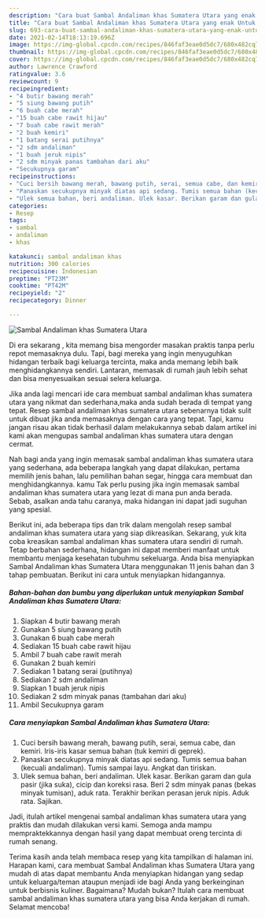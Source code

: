```yaml
---
description: "Cara buat Sambal Andaliman khas Sumatera Utara yang enak Untuk Jualan"
title: "Cara buat Sambal Andaliman khas Sumatera Utara yang enak Untuk Jualan"
slug: 693-cara-buat-sambal-andaliman-khas-sumatera-utara-yang-enak-untuk-jualan
date: 2021-02-14T18:13:19.696Z
image: https://img-global.cpcdn.com/recipes/846faf3eae0d5dc7/680x482cq70/sambal-andaliman-khas-sumatera-utara-foto-resep-utama.jpg
thumbnail: https://img-global.cpcdn.com/recipes/846faf3eae0d5dc7/680x482cq70/sambal-andaliman-khas-sumatera-utara-foto-resep-utama.jpg
cover: https://img-global.cpcdn.com/recipes/846faf3eae0d5dc7/680x482cq70/sambal-andaliman-khas-sumatera-utara-foto-resep-utama.jpg
author: Lawrence Crawford
ratingvalue: 3.6
reviewcount: 9
recipeingredient:
- "4 butir bawang merah"
- "5 siung bawang putih"
- "6 buah cabe merah"
- "15 buah cabe rawit hijau"
- "7 buah cabe rawit merah"
- "2 buah kemiri"
- "1 batang serai putihnya"
- "2 sdm andaliman"
- "1 buah jeruk nipis"
- "2 sdm minyak panas tambahan dari aku"
- "Secukupnya garam"
recipeinstructions:
- "Cuci bersih bawang merah, bawang putih, serai, semua cabe, dan kemiri. Iris-iris kasar semua bahan (tuk kemiri di geprek)."
- "Panaskan secukupnya minyak diatas api sedang. Tumis semua bahan (kecuali andaliman). Tumis sampai layu. Angkat dan tiriskan."
- "Ulek semua bahan, beri andaliman. Ulek kasar. Berikan garam dan gula pasir (jika suka), cicip dan koreksi rasa. Beri 2 sdm minyak panas (bekas minyak tumisan), aduk rata. Terakhir berikan perasan jeruk nipis. Aduk rata. Sajikan."
categories:
- Resep
tags:
- sambal
- andaliman
- khas

katakunci: sambal andaliman khas 
nutrition: 300 calories
recipecuisine: Indonesian
preptime: "PT23M"
cooktime: "PT42M"
recipeyield: "2"
recipecategory: Dinner

---
```



![Sambal Andaliman khas Sumatera Utara](https://img-global.cpcdn.com/recipes/846faf3eae0d5dc7/680x482cq70/sambal-andaliman-khas-sumatera-utara-foto-resep-utama.jpg)

Di era  sekarang , kita memang bisa mengorder masakan praktis tanpa perlu repot memasaknya dulu. Tapi, bagi mereka yang ingin menyuguhkan hidangan terbaik bagi keluarga tercinta, maka anda memang lebih baik menghidangkannya sendiri. Lantaran, memasak di rumah jauh lebih sehat dan bisa menyesuaikan sesuai selera keluarga.

Jika anda lagi mencari ide cara membuat sambal andaliman khas sumatera utara yang nikmat dan sederhana,maka anda sudah berada di tempat yang tepat. Resep sambal andaliman khas sumatera utara  sebenarnya tidak sulit untuk dibuat jika anda memasaknya dengan cara yang tepat. Tapi, kamu jangan risau akan tidak berhasil dalam melakukannya 
sebab dalam artikel ini kami akan mengupas sambal andaliman khas sumatera utara dengan cermat.  



Nah bagi anda yang ingin memasak sambal andaliman khas sumatera utara yang sederhana, ada beberapa langkah yang dapat dilakukan, pertama memilih jenis bahan, lalu pemilihan bahan segar, hingga cara membuat dan menghidangkannya. kamu Tak perlu pusing jika ingin memasak sambal andaliman khas sumatera utara yang lezat di mana pun anda berada. Sebab, asalkan anda  tahu caranya, maka hidangan ini dapat jadi suguhan yang spesial.

Berikut ini, ada beberapa tips dan trik dalam mengolah resep sambal andaliman khas sumatera utara yang siap dikreasikan. Sekarang, yuk kita coba kreasikan sambal andaliman khas sumatera utara sendiri di rumah. Tetap berbahan sederhana, hidangan ini dapat memberi manfaat untuk membantu menjaga kesehatan tubuhmu sekeluarga. Anda bisa menyiapkan Sambal Andaliman khas Sumatera Utara menggunakan 11 jenis bahan dan 3 tahap pembuatan. Berikut ini cara untuk menyiapkan hidangannya.

<!--inarticleads1-->

##### Bahan-bahan dan bumbu yang diperlukan untuk menyiapkan Sambal Andaliman khas Sumatera Utara:

1. Siapkan 4 butir bawang merah
1. Gunakan 5 siung bawang putih
1. Gunakan 6 buah cabe merah
1. Sediakan 15 buah cabe rawit hijau
1. Ambil 7 buah cabe rawit merah
1. Gunakan 2 buah kemiri
1. Sediakan 1 batang serai (putihnya)
1. Sediakan 2 sdm andaliman
1. Siapkan 1 buah jeruk nipis
1. Sediakan 2 sdm minyak panas (tambahan dari aku)
1. Ambil Secukupnya garam




<!--inarticleads2-->

##### Cara menyiapkan Sambal Andaliman khas Sumatera Utara:

1. Cuci bersih bawang merah, bawang putih, serai, semua cabe, dan kemiri. Iris-iris kasar semua bahan (tuk kemiri di geprek).
1. Panaskan secukupnya minyak diatas api sedang. Tumis semua bahan (kecuali andaliman). Tumis sampai layu. Angkat dan tiriskan.
1. Ulek semua bahan, beri andaliman. Ulek kasar. Berikan garam dan gula pasir (jika suka), cicip dan koreksi rasa. Beri 2 sdm minyak panas (bekas minyak tumisan), aduk rata. Terakhir berikan perasan jeruk nipis. Aduk rata. Sajikan.




Jadi, itulah artikel mengenai  sambal andaliman khas sumatera utara  yang praktis dan mudah dilakukan versi kami. Semoga anda mampu mempraktekkannya dengan hasil yang dapat membuat oreng tercinta di rumah senang. 

Terima kasih anda telah membaca resep yang kita tampilkan di halaman ini. Harapan kami, cara membuat  Sambal Andaliman khas Sumatera Utara yang mudah di atas dapat membantu Anda menyiapkan hidangan yang sedap untuk keluarga/teman ataupun menjadi ide bagi Anda yang berkeinginan untuk berbisnis kuliner. Bagaimana? Mudah bukan? Itulah cara membuat sambal andaliman khas sumatera utara yang bisa Anda kerjakan di rumah. Selamat mencoba!

